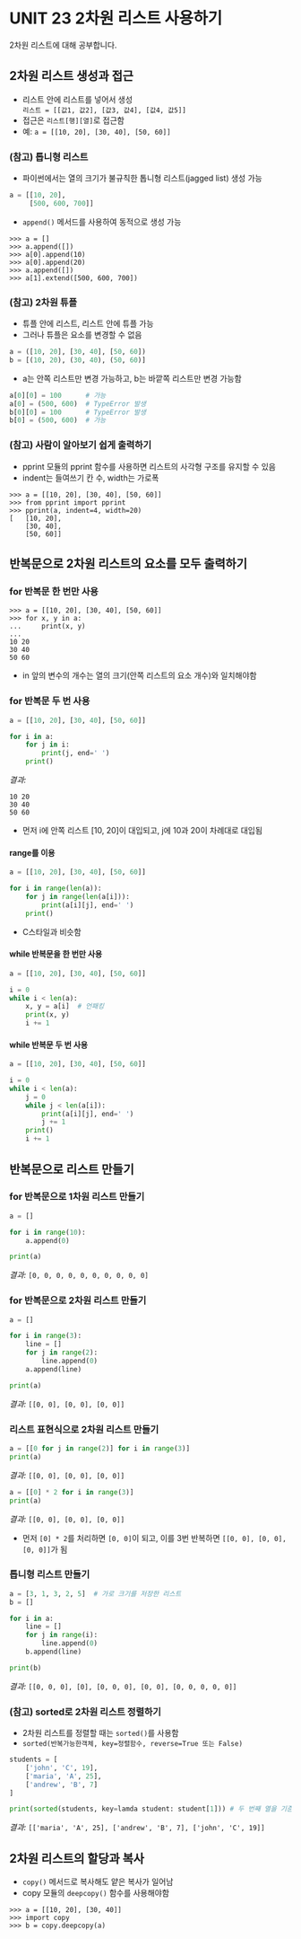 # UNIT 23 2차원 리스트 사용하기
2차원 리스트에 대해 공부합니다.

## 2차원 리스트 생성과 접근
- 리스트 안에 리스트를 넣어서 생성<br>
`리스트 = [[값1, 값2], [값3, 값4], [값4, 값5]]`
- 접근은 `리스트[행][열]`로 접근함
- 예:  `a = [[10, 20], [30, 40], [50, 60]]`

### (참고) 톱니형 리스트
- 파이썬에서는 열의 크기가 불규칙한 톱니형 리스트(jagged list) 생성 가능
```python
a = [[10, 20],
     [500, 600, 700]]
```
- `append()` 메서드를 사용하여 동적으로 생성 가능
```
>>> a = []
>>> a.append([])
>>> a[0].append(10)
>>> a[0].append(20)
>>> a.append([])
>>> a[1].extend([500, 600, 700])
```

### (참고) 2차원 튜플
- 튜플 안에 리스트, 리스트 안에 튜플 가능
- 그러나 튜플은 요소를 변경할 수 없음
```python
a = ([10, 20], [30, 40], [50, 60])
b = [(10, 20), (30, 40), (50, 60)]
```
- a는 안쪽 리스트만 변경 가능하고, b는 바깥쪽 리스트만 변경 가능함
```python
a[0][0] = 100      # 가능
a[0] = (500, 600)  # TypeError 발생
b[0][0] = 100      # TypeError 발생
b[0] = (500, 600)  # 가능
```
### (참고) 사람이 알아보기 쉽게 출력하기
- pprint 모듈의 pprint 함수를 사용하면 리스트의 사각형 구조를 유지할 수 있음
- indent는 들여쓰기 칸 수, width는 가로폭
```
>>> a = [[10, 20], [30, 40], [50, 60]]
>>> from pprint import pprint
>>> pprint(a, indent=4, width=20)
[   [10, 20],
    [30, 40],
    [50, 60]]
```

## 반복문으로 2차원 리스트의 요소를 모두 출력하기

### for 반복문 한 번만 사용
```
>>> a = [[10, 20], [30, 40], [50, 60]]
>>> for x, y in a:
...     print(x, y)
...
10 20
30 40
50 60
```
- in 앞의 변수의 개수는 열의 크기(안쪽 리스트의 요소 개수)와 일치해야함

### for 반복문 두 번 사용
```python
a = [[10, 20], [30, 40], [50, 60]]

for i in a:
    for j in i:
        print(j, end=' ')
    print()
```
*결과:*<br>
```
10 20
30 40
50 60
```
- 먼저 i에 안쪽 리스트 [10, 20]이 대입되고, j에 10과 20이 차례대로 대입됨

#### range를 이용
```python
a = [[10, 20], [30, 40], [50, 60]]

for i in range(len(a)):
    for j in range(len(a[i])):
        print(a[i][j], end=' ')
    print()
```
- C스타일과 비슷함

#### while 반복문을 한 번만 사용
```python
a = [[10, 20], [30, 40], [50, 60]]

i = 0
while i < len(a):
    x, y = a[i]  # 언패킹
    print(x, y)
    i += 1
```

#### while 반복문 두 번 사용
```python
a = [[10, 20], [30, 40], [50, 60]]

i = 0
while i < len(a):
    j = 0
    while j < len(a[i]):
        print(a[i][j], end=' ')
        j += 1
    print()
    i += 1
```

## 반복문으로 리스트 만들기

### for 반복문으로 1차원 리스트 만들기
```python
a = []

for i in range(10):
    a.append(0)

print(a)
```
*결과:* `[0, 0, 0, 0, 0, 0, 0, 0, 0, 0]`

### for 반복문으로 2차원 리스트 만들기
```python
a = []

for i in range(3):
    line = []
    for j in range(2):
        line.append(0)
    a.append(line)

print(a)
```
*결과:* `[[0, 0], [0, 0], [0, 0]]`

### 리스트 표현식으로 2차원 리스트 만들기
```python
a = [[0 for j in range(2)] for i in range(3)]
print(a)
```
*결과:* `[[0, 0], [0, 0], [0, 0]]`


```python
a = [[0] * 2 for i in range(3)]
print(a)
```
*결과:* `[[0, 0], [0, 0], [0, 0]]`
- 먼저 `[0] * 2`를 처리하면 `[0, 0]`이 되고, 이를 3번 반복하면 `[[0, 0], [0, 0], [0, 0]]`가 됨

### 톱니형 리스트 만들기
```python
a = [3, 1, 3, 2, 5]  # 가로 크기를 저장한 리스트
b = []

for i in a:
    line = []
    for j in range(i):
        line.append(0)
    b.append(line)

print(b)
```
*결과:* `[[0, 0, 0], [0], [0, 0, 0], [0, 0], [0, 0, 0, 0, 0]]`

### (참고) sorted로 2차원 리스트 정렬하기
- 2차원 리스트를 정렬할 때는 `sorted()`를 사용함
- `sorted(반복가능한객체, key=정렬함수, reverse=True 또는 False)`
```python
students = [
    ['john', 'C', 19],
    ['maria', 'A', 25],
    ['andrew', 'B', 7]
]

print(sorted(students, key=lamda student: student[1])) # 두 번째 열을 기준으로 정렬
```
*결과:* `[['maria', 'A', 25], ['andrew', 'B', 7], ['john', 'C', 19]]`

## 2차원 리스트의 할당과 복사
- `copy()` 메서드로 복사해도 얕은 복사가 일어남
- copy 모듈의 `deepcopy()` 함수를 사용해야함
```
>>> a = [[10, 20], [30, 40]]
>>> import copy
>>> b = copy.deepcopy(a)
```
